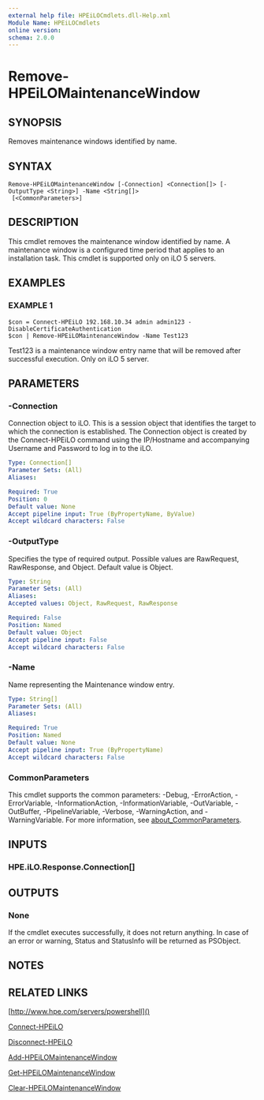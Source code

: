 ```yaml
---
external help file: HPEiLOCmdlets.dll-Help.xml
Module Name: HPEiLOCmdlets
online version:
schema: 2.0.0
---
```


# Remove-HPEiLOMaintenanceWindow

## SYNOPSIS
Removes maintenance windows identified by name.

## SYNTAX

```
Remove-HPEiLOMaintenanceWindow [-Connection] <Connection[]> [-OutputType <String>] -Name <String[]>
 [<CommonParameters>]
```

## DESCRIPTION
This cmdlet removes the maintenance window identified by name.
A maintenance window is a configured time period that applies to an installation task.
This cmdlet is supported only on iLO 5 servers.

## EXAMPLES

### EXAMPLE 1
```
$con = Connect-HPEiLO 192.168.10.34 admin admin123 -DisableCertificateAuthentication
$con | Remove-HPEiLOMaintenanceWindow -Name Test123
```

Test123 is a maintenance window entry name that will be removed after successful execution.
Only on iLO 5 server.

## PARAMETERS

### -Connection
Connection object to iLO.
This is a session object that identifies the target to which the connection is established.
The Connection object is created by the Connect-HPEiLO command using the IP/Hostname and accompanying Username and Password to log in to the iLO.

```yaml
Type: Connection[]
Parameter Sets: (All)
Aliases:

Required: True
Position: 0
Default value: None
Accept pipeline input: True (ByPropertyName, ByValue)
Accept wildcard characters: False
```

### -OutputType
Specifies the type of required output.
Possible values are RawRequest, RawResponse, and Object.
Default value is Object.

```yaml
Type: String
Parameter Sets: (All)
Aliases:
Accepted values: Object, RawRequest, RawResponse

Required: False
Position: Named
Default value: Object
Accept pipeline input: False
Accept wildcard characters: False
```

### -Name
Name representing the Maintenance window entry.

```yaml
Type: String[]
Parameter Sets: (All)
Aliases:

Required: True
Position: Named
Default value: None
Accept pipeline input: True (ByPropertyName)
Accept wildcard characters: False
```

### CommonParameters
This cmdlet supports the common parameters: -Debug, -ErrorAction, -ErrorVariable, -InformationAction, -InformationVariable, -OutVariable, -OutBuffer, -PipelineVariable, -Verbose, -WarningAction, and -WarningVariable. For more information, see [about_CommonParameters](http://go.microsoft.com/fwlink/?LinkID=113216).

## INPUTS

### HPE.iLO.Response.Connection[]
## OUTPUTS

### None
If the cmdlet executes successfully, it does not return anything.
In case of an error or warning, Status and StatusInfo will be returned as PSObject.

## NOTES

## RELATED LINKS

[http://www.hpe.com/servers/powershell]()

[Connect-HPEiLO]()

[Disconnect-HPEiLO]()

[Add-HPEiLOMaintenanceWindow]()

[Get-HPEiLOMaintenanceWindow]()

[Clear-HPEiLOMaintenanceWindow]()


